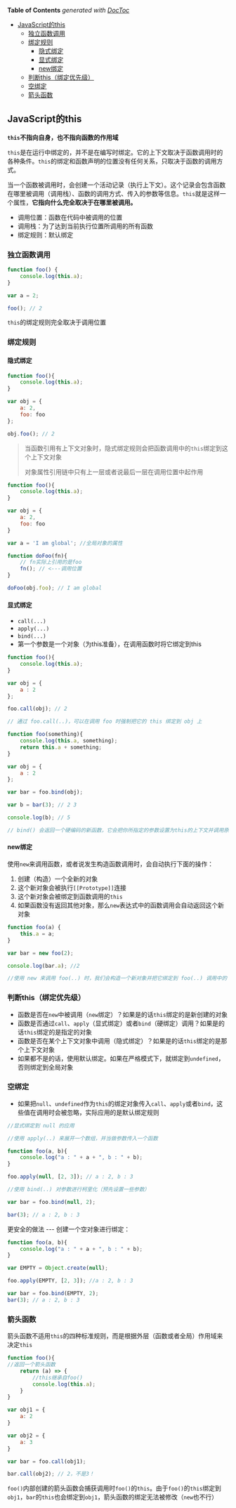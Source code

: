 <!-- START doctoc generated TOC please keep comment here to allow auto update -->
<!-- DON'T EDIT THIS SECTION, INSTEAD RE-RUN doctoc TO UPDATE -->
**Table of Contents**  *generated with [DocToc](https://github.com/thlorenz/doctoc)*

- [JavaScript的this](#javascript%E7%9A%84this)
  - [独立函数调用](#%E7%8B%AC%E7%AB%8B%E5%87%BD%E6%95%B0%E8%B0%83%E7%94%A8)
  - [绑定规则](#%E7%BB%91%E5%AE%9A%E8%A7%84%E5%88%99)
    - [隐式绑定](#%E9%9A%90%E5%BC%8F%E7%BB%91%E5%AE%9A)
    - [显式绑定](#%E6%98%BE%E5%BC%8F%E7%BB%91%E5%AE%9A)
    - [new绑定](#new%E7%BB%91%E5%AE%9A)
  - [判断this（绑定优先级）](#%E5%88%A4%E6%96%ADthis%E7%BB%91%E5%AE%9A%E4%BC%98%E5%85%88%E7%BA%A7)
  - [空绑定](#%E7%A9%BA%E7%BB%91%E5%AE%9A)
  - [箭头函数](#%E7%AE%AD%E5%A4%B4%E5%87%BD%E6%95%B0)

<!-- END doctoc generated TOC please keep comment here to allow auto update -->

## JavaScript的this

**`this`不指向自身，也不指向函数的作用域**

`this`是在运行中绑定的，并不是在编写时绑定。它的上下文取决于函数调用时的各种条件。`this`的绑定和函数声明的位置没有任何关系，只取决于函数的调用方式。

当一个函数被调用时，会创建一个活动记录（执行上下文）。这个记录会包含函数在哪里被调用（调用栈）、函数的调用方式、传入的参数等信息。`this`就是这样一个属性，**它指向什么完全取决于在哪里被调用。**

- 调用位置：函数在代码中被调用的位置
- 调用栈：为了达到当前执行位置所调用的所有函数
- 绑定规则：默认绑定

### 独立函数调用

```js
function foo() {
	console.log(this.a);
}

var a = 2;

foo(); // 2
```

`this`的绑定规则完全取决于调用位置

### 绑定规则

#### 隐式绑定

```js
function foo(){
	console.log(this.a);
}

var obj = {
	a: 2,
	foo: foo
};

obj.foo(); // 2
```

> 当函数引用有上下文对象时，隐式绑定规则会把函数调用中的`this`绑定到这个上下文对象
>
> 对象属性引用链中只有上一层或者说最后一层在调用位置中起作用


```js
function foo(){
	console.log(this.a);
}

var obj = {
	a: 2,
	foo: foo
}

var a = 'I am global'; //全局对象的属性

function doFoo(fn){
	// fn实际上引用的是foo
	fn(); // <---调用位置
}

doFoo(obj.foo); // I am global
```

#### 显式绑定

- `call(...)`
- `apply(...)`
- `bind(...)`
- 第一个参数是一个对象（为this准备），在调用函数时将它绑定到this

```js
function foo(){
	console.log(this.a);
}

var obj = {
	a : 2
};

foo.call(obj); // 2

// 通过 foo.call(..)，可以在调用 foo 时强制把它的 this 绑定到 obj 上

function foo(something){
	console.log(this.a, something);
	return this.a + something;
}

var obj = {
	a : 2
};

var bar = foo.bind(obj);

var b = bar(3); // 2 3

console.log(b); // 5

// bind() 会返回一个硬编码的新函数，它会把你所指定的参数设置为this的上下文并调用原始函数
```

#### new绑定

使用`new`来调用函数，或者说发生构造函数调用时，会自动执行下面的操作：

1. 创建（构造）一个全新的对象
2. 这个新对象会被执行`[[Prototype]]`连接
3. 这个新对象会被绑定到函数调用的`this`
4. 如果函数没有返回其他对象，那么`new`表达式中的函数调用会自动返回这个新对象

```js
function foo(a) {
	this.a = a;
}

var bar = new foo(2);

console.log(bar.a); //2

//使用 new 来调用 foo(..) 时，我们会构造一个新对象并把它绑定到 foo(..) 调用中的 this 上
```

### 判断this（绑定优先级）

- 函数是否在`new`中被调用（`new`绑定）？如果是的话`this`绑定的是新创建的对象
- 函数是否通过`call`、`apply`（显式绑定）或者`bind`（硬绑定）调用？如果是的话`this`绑定的是指定的对象
- 函数是否在某个上下文对象中调用（隐式绑定）？如果是的话`this`绑定的是那个上下文对象
- 如果都不是的话，使用默认绑定。如果在严格模式下，就绑定到`undefined`，否则绑定到全局对象

### 空绑定

- 如果把`null`、`undefined`作为`this`的绑定对象传入`call`、`apply`或者`bind`，这些值在调用时会被忽略，实际应用的是默认绑定规则

```js
//显式绑定到 null 的应用

//使用 apply(..) 来展开一个数组，并当做参数传入一个函数

function foo(a, b){
	console.log("a : " + a + ", b : " + b);
}

foo.apply(null, [2, 3]); // a : 2, b : 3

//使用 bind(..) 对参数进行柯里化（预先设置一些参数）

var bar = foo.bind(null, 2);

bar(3); // a : 2, b : 3
```

更安全的做法 --- 创建一个空对象进行绑定：

```js
function foo(a, b){
	console.log("a : " + a + ", b : " + b);
}

var EMPTY = Object.create(null);

foo.apply(EMPTY, [2, 3]); //a : 2, b : 3

var bar = foo.bind(EMPTY, 2);
bar(3); // a : 2, b : 3
```

### 箭头函数

箭头函数不适用`this`的四种标准规则，而是根据外层（函数或者全局）作用域来决定`this`

```js
function foo(){
//返回一个箭头函数
	return (a) => {
		//this继承自foo()
		console.log(this.a);
	}
}

var obj1 = {
	a: 2
}

var obj2 = {
	a: 3
}

var bar = foo.call(obj1);

bar.call(obj2); // 2，不是3！
```

`foo()`内部创建的箭头函数会捕获调用时`foo()`的`this`。由于`foo()`的`this`绑定到`obj1`，`bar`的`this`也会绑定到`obj1`，箭头函数的绑定无法被修改（`new`也不行）
